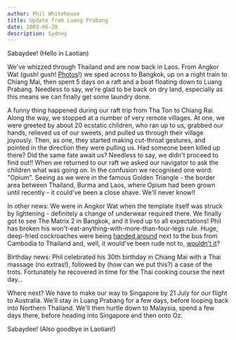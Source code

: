 ```yaml
---
author: Phil Whitehouse
title: Update from Luang Prabang
date: 2003-06-28
description: Sydney
---
```


Sabaydee! (Hello in Laotian)

We've whizzed through Thailand and are now back in Laos. From Angkor Wat (gush! gush! [Photos](https://www.flickr.com/photos/philliecasablanca/albums/72157603244597688)!) we sped across to Bangkok, up on a night train to Chiang Mai, then spent 5 days on a raft and a boat floating down to Luang Prabang. Needless to say, we're glad to be back on dry land, especially as this means we can finally get some laundry done.

A funny thing happened during our raft trip from Tha Ton to Chiang Rai. Along the way, we stopped at a number of very remote villages. At one, we were greeted by about 20 ecstatic children, who ran up to us, grabbed our hands, relieved us of our sweets, and pulled us through their village joyously. Then, as one, they started making cut-throat gestures, and pointed in the direction they were pulling us. Had someone been killed up there? Did the same fate await us? Needless to say, we didn't proceed to find out!! When we returned to our raft we asked our navigator to ask the children what was going on. In the confusion we recognised one word: "Opium". Seeing as we were in the famous Golden Triangle - the border area between Thailand, Burma and Laos, where Opium had been grown until recently - it could've been a close shave. We'll never know!!

In other news: We were in Angkor Wat when the template itself was struck by lightening - definitely a change of underwear required there. We finally got to see The Matrix 2 in Bangkok, and it lived up to all expectations! Phil has broken his won't-eat-anything-with-more-than-four-legs rule. Huge, deep-fried cockroaches were being [handed around](https://www.flickr.com/photos/philliecasablanca/2050177608/in/album-72157603244597688/) next to the bus from Cambodia to Thailand and, well, it would've been rude not to, [wouldn't it](https://www.flickr.com/photos/philliecasablanca/2050177784/in/album-72157603244597688/)?

Birthday news: Phil celebrated his 30th birthday in Chiang Mai with a Thai massage (no extras!), followed by (how can we put this?) a case of the trots. Fortunately he recovered in time for the Thai cooking course the next day...

Where next? We have to make our way to Singapore by 21 July for our flight to Australia. We'll stay in Luang Prabang for a few days, before looping back into Northern Thailand. We'll then hurtle down to Malaysia, spend a few days there, before heading into Singapore and then onto Oz.

Sabaydee! (Also goodbye in Laotian!)
